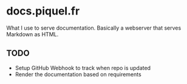# docs.piquel.fr

What I use to serve documentation. Basically a webserver that serves Markdown as HTML.

## TODO

- Setup GitHub Webhook to track when repo is updated
- Render the documentation based on requirements
